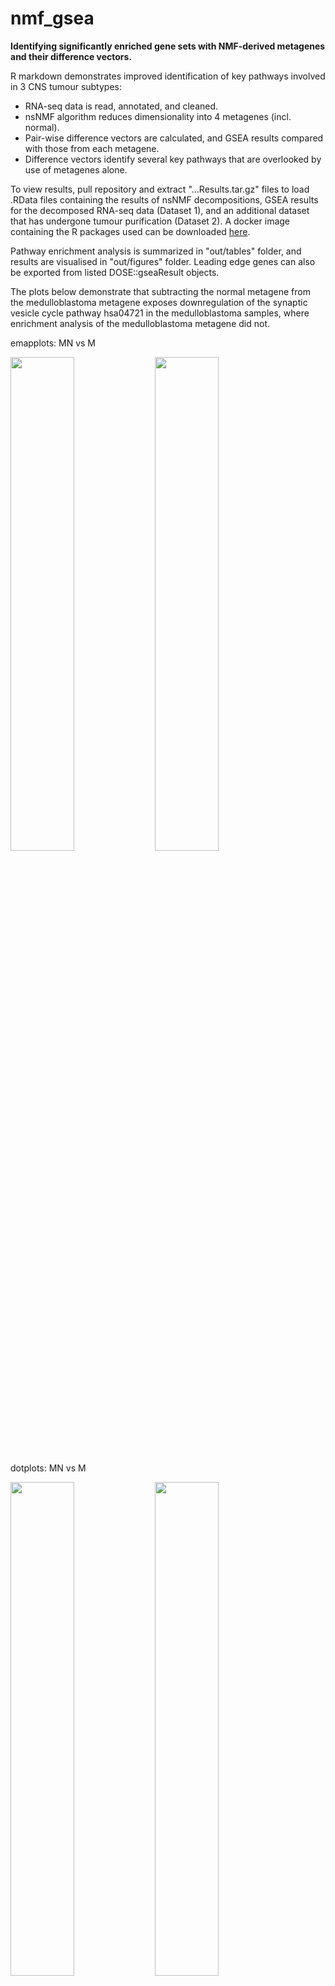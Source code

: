 # nmf_gsea
**Identifying significantly enriched gene sets with NMF-derived metagenes and their difference vectors.**

R markdown demonstrates improved identification of key pathways involved in 3 CNS tumour subtypes: 
 - RNA-seq data is read, annotated, and cleaned.
 - nsNMF algorithm reduces dimensionality into 4 metagenes (incl. normal).
 - Pair-wise difference vectors are calculated, and GSEA results compared with those from each metagene.
 - Difference vectors identify several key pathways that are overlooked by use of metagenes alone. 

To view results, pull repository and extract "...Results.tar.gz" files to load .RData files containing the results of nsNMF decompositions, GSEA results for the decomposed RNA-seq data (Dataset 1), and an additional dataset that has undergone tumour purification (Dataset 2).
A docker image containing the R packages used can be downloaded [here](https://www.dropbox.com/sh/8ha8tn4dj2p1wai/AAB_tz2bia9__gezBWbBouIza?dl=0).

Pathway enrichment analysis is summarized in "out/tables" folder, and results are visualised in "out/figures" folder. 
Leading edge genes can also be exported from listed DOSE::gseaResult objects.

The plots below demonstrate that subtracting the normal metagene from the medulloblastoma metagene exposes downregulation of the synaptic vesicle cycle pathway hsa04721 in the medulloblastoma samples, where enrichment analysis of the medulloblastoma metagene did not.

emapplots: MN vs M

<img src="https://user-images.githubusercontent.com/72213939/129490964-f7a16c5c-ee8b-4b55-97bd-67d615c99ab5.png" width="45%"></img> <img src="https://user-images.githubusercontent.com/72213939/129490966-7194596a-e4fb-4dd1-b07b-821c2e0291f6.png" width="45%"></img> 

dotplots: MN vs M

<img src="https://user-images.githubusercontent.com/72213939/129491345-52f2e3f5-2ba0-490e-8a30-146e8cde2c5e.png" width="45%"></img> <img src="https://user-images.githubusercontent.com/72213939/129491351-0ccbc0ad-2f8b-4700-8174-32f8cad861a8.png" width="45%"></img> 

cnetplots: MN vs M

<img src="https://user-images.githubusercontent.com/72213939/129491425-216bb022-d961-4c85-a0a0-655135c98420.png" width="45%"></img> <img src="https://user-images.githubusercontent.com/72213939/129491427-42f0bbbb-f3af-4ab7-99b5-925ef7de2d2c.png" width="45%"></img> 

